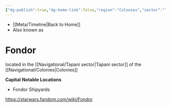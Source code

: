 ```yaml
---
{"dg-publish":true,"dg-home-link":false,"region":"Colonies","sector":"Tapani","system":"Fondor","grid":"L-13","aliases":[],"tags":["map","retraining","colonies","tapani","planet","unfinished"],"permalink":"/navigational/fondor/","dgHomeLink":false,"dgPassFrontmatter":true}
---
```


- [[Meta/Timeline\|Back to Home]]
- Also known as 

# Fondor

located in the [[Navigational/Tapani sector\|Tapani sector]] of the [[Navigational/Colonies\|Colonies]] 

**Capital**
**Notable Locations**
- Fondor Shipyards

https://starwars.fandom.com/wiki/Fondor